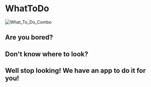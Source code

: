# WhatToDo

![What_To_Do_Combo](https://user-images.githubusercontent.com/81663980/193450836-9264e99c-aff9-4d4b-b81e-e2df5e59992f.png)

## Are you bored?

## Don't know where to look?
## Well stop looking! We have an app to do it for you!
